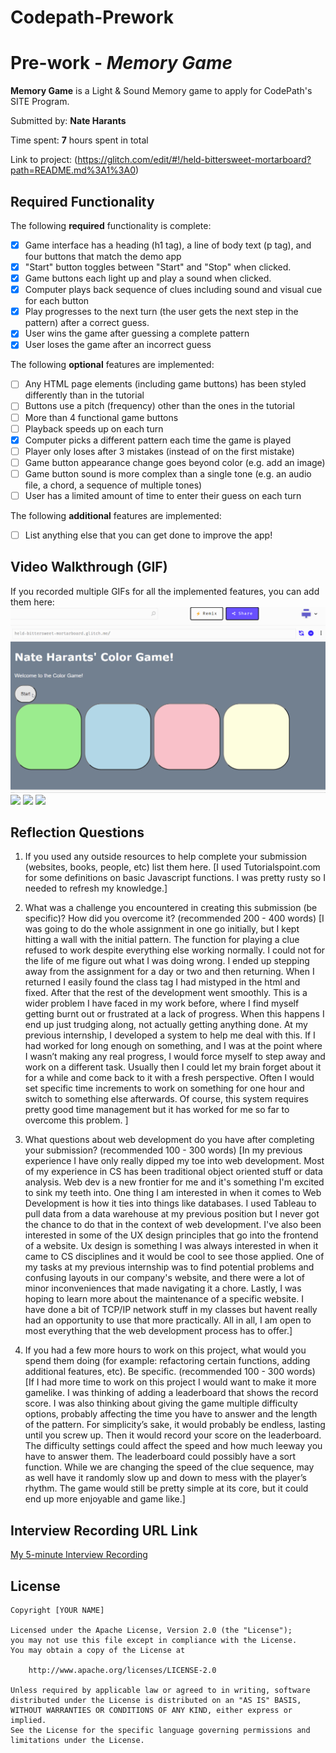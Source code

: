 # Codepath-Prework
# Pre-work - *Memory Game*

**Memory Game** is a Light & Sound Memory game to apply for CodePath's SITE Program. 

Submitted by: **Nate Harants**

Time spent: **7** hours spent in total

Link to project: (https://glitch.com/edit/#!/held-bittersweet-mortarboard?path=README.md%3A1%3A0)

## Required Functionality

The following **required** functionality is complete:

* [X] Game interface has a heading (h1 tag), a line of body text (p tag), and four buttons that match the demo app
* [X] "Start" button toggles between "Start" and "Stop" when clicked. 
* [X] Game buttons each light up and play a sound when clicked. 
* [X] Computer plays back sequence of clues including sound and visual cue for each button
* [X] Play progresses to the next turn (the user gets the next step in the pattern) after a correct guess. 
* [X] User wins the game after guessing a complete pattern
* [X] User loses the game after an incorrect guess

The following **optional** features are implemented:

* [ ] Any HTML page elements (including game buttons) has been styled differently than in the tutorial
* [ ] Buttons use a pitch (frequency) other than the ones in the tutorial
* [ ] More than 4 functional game buttons
* [ ] Playback speeds up on each turn
* [X] Computer picks a different pattern each time the game is played
* [ ] Player only loses after 3 mistakes (instead of on the first mistake)
* [ ] Game button appearance change goes beyond color (e.g. add an image)
* [ ] Game button sound is more complex than a single tone (e.g. an audio file, a chord, a sequence of multiple tones)
* [ ] User has a limited amount of time to enter their guess on each turn

The following **additional** features are implemented:

- [ ] List anything else that you can get done to improve the app!

## Video Walkthrough (GIF)

If you recorded multiple GIFs for all the implemented features, you can add them here:
![](https://github.com/nharants/Codepath-Prework/blob/c6f9a5f39227dc7917e7aa8630ebab06a477232b/Prework%20Demonstration.gif)
![](gif2-link-here)
![](gif3-link-here)
![](gif4-link-here)

## Reflection Questions
1. If you used any outside resources to help complete your submission (websites, books, people, etc) list them here. 
[I used Tutorialspoint.com for some definitions on basic Javascript functions. I was pretty rusty so I needed to refresh my knowledge.]

2. What was a challenge you encountered in creating this submission (be specific)? How did you overcome it? (recommended 200 - 400 words) 
[I was going to do the whole assignment in one go initially, but I kept hitting a wall with the initial pattern. The function for playing a clue refused to work despite everything else working normally. I could not for the life of me figure out what I was doing wrong. I ended up stepping away from the assignment for a day or two and then returning. When I returned I easily found the class tag I had mistyped in the html and fixed. After that the rest of the development went smoothly. This is a wider problem I have faced in my work before, where I find myself getting burnt out or frustrated at a lack of progress. When this happens I end up just trudging along, not actually getting anything done. At my previous internship, I developed a system to help me deal with this. If I had worked for long enough on something, and I was at the point where I wasn’t making any real progress, I would force myself to step away and work on a different task. Usually then I could let my brain forget about it for a while and come back to it with a fresh perspective. Often I would set specific time increments to work on something for one hour and switch to something else afterwards. Of course, this system requires pretty good time management but it has worked for me so far to overcome this problem. ]

3. What questions about web development do you have after completing your submission? (recommended 100 - 300 words) 
[In my previous experience I have only really dipped my toe into web development. Most of  my experience in CS has been traditional object oriented stuff or data analysis. Web dev is a new frontier for me and it's something I'm excited to sink my teeth into. One thing I am interested in when it comes to Web Development is how it ties into things like databases. I used Tableau to pull data from a data warehouse at my previous position but I never got the chance to do that in the context of web development. I've also been interested in some of the UX design principles that go into the frontend of a website. Ux design is something I was always interested in when it came to CS disciplines and it would be cool to see those applied. One of my tasks at my previous internship was to find potential problems and confusing layouts in our company's website, and there were a lot of minor inconveniences that made navigating it a chore. Lastly, I was hoping to learn more about the maintenance of a specific website. I have done a bit of TCP/IP network stuff in my classes but havent really had an opportunity to use that more practically. All in all, I am open to most everything that the web development process has to offer.]

4. If you had a few more hours to work on this project, what would you spend them doing (for example: refactoring certain functions, adding additional features, etc). Be specific. (recommended 100 - 300 words) 
[If I had more time to work on this project I would want to make it more gamelike. I was thinking of adding a leaderboard that shows the record score. I was also thinking about giving the game multiple difficulty options, probably affecting the time you have to answer and the length of the pattern. For simplicity’s sake, it would probably be endless, lasting until you screw up. Then it would record your score on the leaderboard. The difficulty settings could affect the speed and how much leeway you have to answer them. The leaderboard could possibly have a sort function. While we are changing the speed of the clue sequence, may as well have it randomly slow up and down to mess with the player’s rhythm. The game would still be pretty simple at its core, but it could end up more enjoyable and game like.]



## Interview Recording URL Link

[My 5-minute Interview Recording](https://drive.google.com/file/d/1vDxNoxlypAmRkOdvkzbFhfLcHWFk3zVq/view?usp=sharing)


## License

    Copyright [YOUR NAME]

    Licensed under the Apache License, Version 2.0 (the "License");
    you may not use this file except in compliance with the License.
    You may obtain a copy of the License at

        http://www.apache.org/licenses/LICENSE-2.0

    Unless required by applicable law or agreed to in writing, software
    distributed under the License is distributed on an "AS IS" BASIS,
    WITHOUT WARRANTIES OR CONDITIONS OF ANY KIND, either express or implied.
    See the License for the specific language governing permissions and
    limitations under the License.